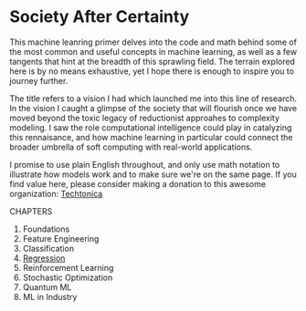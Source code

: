 # Society After Certainty

This machine leanring primer delves into the code and math behind some of the most common and useful concepts in machine learning, as well as a few tangents that hint at the breadth of this sprawling field. The terrain explored here is by no means exhaustive, yet I hope there is enough to inspire you to journey further.

The title refers to a vision I had which launched me into this line of research. In the vision I caught a glimpse of the society that will flourish once we have moved beyond the toxic legacy of reductionist approahes to complexity modeling. I saw the role computational intelligence could play in catalyzing this rennaisance, and how machine learning in particular could connect the broader umbrella of soft computing with real-world applications.  

I promise to use plain English throughout, and only use math notation to illustrate how models work and to make sure we're on the same page. If you find value here, please consider making a donation to this awesome organization: [Techtonica](https://techtonica.org/) 

CHAPTERS
1. Foundations
2. Feature Engineering
3. Classification 
4. [Regression](https://github.com/SioKCronin/society_after_certainty/blob/master/04.Regression/04.Regression.ipynb) 
5. Reinforcement Learning 
6. Stochastic Optimization
7. Quantum ML
8. ML in Industry
